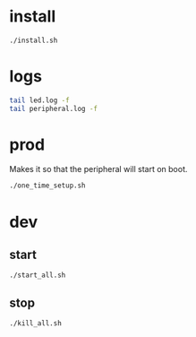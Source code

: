 # install

```sh
./install.sh
```

# logs

```sh
tail led.log -f
tail peripheral.log -f
```

# prod

Makes it so that the peripheral will start on boot.

```sh
./one_time_setup.sh
```

# dev

## start

```ssh
./start_all.sh
```

## stop

```ssh
./kill_all.sh
```
